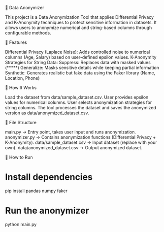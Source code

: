 📌 Data Anonymizer

This project is a Data Anonymization Tool that applies Differential Privacy and K-Anonymity techniques to protect sensitive information in datasets. It allows users to anonymize numerical and string-based columns through configurable methods.


🔹 Features

Differential Privacy (Laplace Noise): Adds controlled noise to numerical columns (Age, Salary) based on user-defined epsilon values.
K-Anonymity Strategies for String Data:
Suppress: Replaces data with masked values (*****)
Generalize: Masks sensitive details while keeping partial information
Synthetic: Generates realistic but fake data using the Faker library (Name, Location, Phone)

🔹 How It Works

Load the dataset from data/sample_dataset.csv.
User provides epsilon values for numerical columns.
User selects anonymization strategies for string columns.
The tool processes the dataset and saves the anonymized version as data/anonymized_dataset.csv.

🔹 File Structure

main.py → Entry point, takes user input and runs anonymization.
anonymizer.py → Contains anonymization functions (Differential Privacy + K-Anonymity).
data/sample_dataset.csv → Input dataset (replace with your own).
data/anonymized_dataset.csv → Output anonymized dataset.

🔹 How to Run

# Install dependencies
pip install pandas numpy faker

# Run the anonymizer
python main.py
